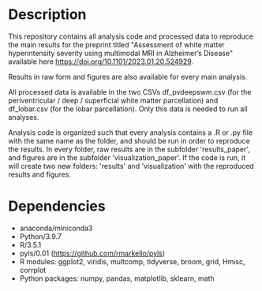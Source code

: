 # Description
 
This repository contains all analysis code and processed data to reproduce the main results for the preprint titled "Assessment of white matter hyperintensity severity using multimodal MRI in Alzheimer’s Disease" available here https://doi.org/10.1101/2023.01.20.524929.

Results in raw form and figures are also available for every main analysis.

All processed data is available in the two CSVs df_pvdeepswm.csv (for the periventricular / deep / superficial white matter parcellation) and df_lobar.csv (for the lobar parcellation). Only this data is needed to run all analyses.

Analysis code is organized such that every analysis contains a .R or .py file with the same name as the folder, and should be run in order to reproduce the results. In every folder, raw results are in the subfolder 'results_paper', and figures are in the subfolder 'visualization_paper'. If the code is run, it will create two new folders: 'results' and 'visualization' with the reproduced results and figures.

# Dependencies

- anaconda/miniconda3
- Python/3.9.7
- R/3.5.1
- pyls/0.01 (https://github.com/rmarkello/pyls)
- R modules: ggplot2, viridis, multcomp, tidyverse, broom, grid, Hmisc, corrplot
- Python packages: numpy, pandas, matplotlib, sklearn, math

